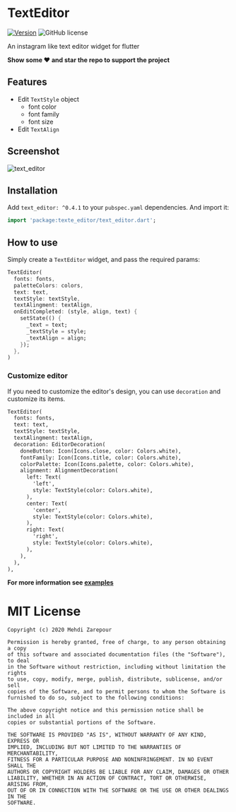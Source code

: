 # TextEditor

[![Version](https://img.shields.io/pub/v/text_editor.svg)](https://pub.dev/packages/text_style_editor)
![GitHub license](https://img.shields.io/badge/license-MIT-blue.svg?style=flat)

An instagram like text editor widget for flutter

**Show some ❤️ and star the repo to support the project**

## Features

- Edit `TextStyle` object
  - font color
  - font family
  - font size
- Edit `TextAlign`


## Screenshot

![text_editor](https://user-images.githubusercontent.com/8446770/99151584-983af680-26b1-11eb-929e-f49df5c69bb2.gif)

## Installation

Add `text_editor: ^0.4.1` to your `pubspec.yaml` dependencies. And import it:

```dart
import 'package:texte_editor/text_editor.dart';
```

## How to use

Simply create a `TextEditor` widget, and pass the required params:

```dart
TextEditor(
  fonts: fonts,
  paletteColors: colors,
  text: text,
  textStyle: textStyle,
  textAlingment: textAlign,
  onEditCompleted: (style, align, text) {
    setState(() {
      _text = text;
      _textStyle = style;
      _textAlign = align;
    });
  },
)
```

### Customize editor

If you need to customize the editor's design, you can use `decoration` and customize its items.

```diff
TextEditor(
  fonts: fonts,
  text: text,
  textStyle: textStyle,
  textAlingment: textAlign,
  decoration: EditorDecoration(
    doneButton: Icon(Icons.close, color: Colors.white),
    fontFamily: Icon(Icons.title, color: Colors.white),
    colorPalette: Icon(Icons.palette, color: Colors.white),
    alignment: AlignmentDecoration(
      left: Text(
        'left',
        style: TextStyle(color: Colors.white),
      ),
      center: Text(
        'center',
        style: TextStyle(color: Colors.white),
      ),
      right: Text(
        'right',
        style: TextStyle(color: Colors.white),
      ),
    ),
  ),
),
```

**For more information see [examples](https://github.com/mehdizarepour/text_editor/blob/master/example/lib/main.dart)**

# MIT License

```
Copyright (c) 2020 Mehdi Zarepour

Permission is hereby granted, free of charge, to any person obtaining a copy
of this software and associated documentation files (the "Software"), to deal
in the Software without restriction, including without limitation the rights
to use, copy, modify, merge, publish, distribute, sublicense, and/or sell
copies of the Software, and to permit persons to whom the Software is
furnished to do so, subject to the following conditions:

The above copyright notice and this permission notice shall be included in all
copies or substantial portions of the Software.

THE SOFTWARE IS PROVIDED "AS IS", WITHOUT WARRANTY OF ANY KIND, EXPRESS OR
IMPLIED, INCLUDING BUT NOT LIMITED TO THE WARRANTIES OF MERCHANTABILITY,
FITNESS FOR A PARTICULAR PURPOSE AND NONINFRINGEMENT. IN NO EVENT SHALL THE
AUTHORS OR COPYRIGHT HOLDERS BE LIABLE FOR ANY CLAIM, DAMAGES OR OTHER
LIABILITY, WHETHER IN AN ACTION OF CONTRACT, TORT OR OTHERWISE, ARISING FROM,
OUT OF OR IN CONNECTION WITH THE SOFTWARE OR THE USE OR OTHER DEALINGS IN THE
SOFTWARE.
```
